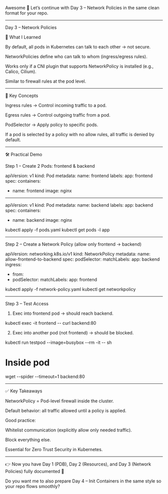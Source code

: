 Awesome 🚀 Let’s continue with Day 3 – Network Policies in the same clean format for your repo.


---

Day 3 – Network Policies

📌 What I Learned

By default, all pods in Kubernetes can talk to each other → not secure.

NetworkPolicies define who can talk to whom (ingress/egress rules).

Works only if a CNI plugin that supports NetworkPolicy is installed (e.g., Calico, Cilium).

Similar to firewall rules at the pod level.



---

📖 Key Concepts

Ingress rules → Control incoming traffic to a pod.

Egress rules → Control outgoing traffic from a pod.

PodSelector → Apply policy to specific pods.

If a pod is selected by a policy with no allow rules, all traffic is denied by default.



---

🛠️ Practical Demo

Step 1 – Create 2 Pods: frontend & backend

apiVersion: v1
kind: Pod
metadata:
 name: frontend
 labels:
 app: frontend
spec:
 containers:
 - name: frontend
 image: nginx
---
apiVersion: v1
kind: Pod
metadata:
 name: backend
 labels:
 app: backend
spec:
 containers:
 - name: backend
 image: nginx

kubectl apply -f pods.yaml
kubectl get pods -l app


---

Step 2 – Create a Network Policy (allow only frontend → backend)

apiVersion: networking.k8s.io/v1
kind: NetworkPolicy
metadata:
 name: allow-frontend-to-backend
spec:
 podSelector:
 matchLabels:
 app: backend
 ingress:
 - from:
 - podSelector:
 matchLabels:
 app: frontend

kubectl apply -f network-policy.yaml
kubectl get networkpolicy


---

Step 3 – Test Access

1. Exec into frontend pod → should reach backend.



kubectl exec -it frontend -- curl backend:80

2. Exec into another pod (not frontend) → should be blocked.



kubectl run testpod --image=busybox --rm -it -- sh
# Inside pod
wget --spider --timeout=1 backend:80


---

✅ Key Takeaways

NetworkPolicy = Pod-level firewall inside the cluster.

Default behavior: all traffic allowed until a policy is applied.

Good practice:

Whitelist communication (explicitly allow only needed traffic).

Block everything else.


Essential for Zero Trust Security in Kubernetes.



---

👉 Now you have Day 1 (PDB), Day 2 (Resources), and Day 3 (Network Policies) fully documented 🎯

Do you want me to also prepare Day 4 – Init Containers in the same style so your repo flows smoothly?
